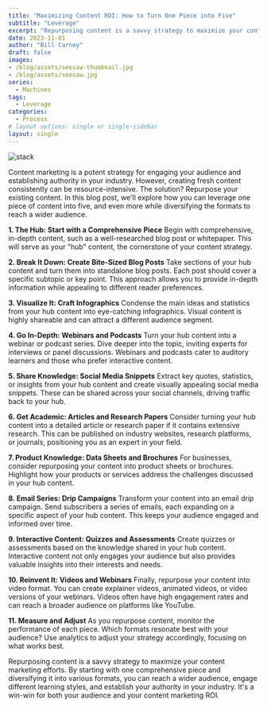 ```yaml
---
title: "Maximizing Content ROI: How to Turn One Piece into Five"
subtitle: "Leverage"
excerpt: "Repurposing content is a savvy strategy to maximize your content marketing efforts."
date: 2023-11-01
author: "Bill Carney"
draft: false
images:
- /blog/assets/seesaw-thumbnail.jpg
- /blog/assets/seesaw.jpg
series:
  - Machines
tags:
  - Leverage
categories:
  - Process
# layout options: single or single-sidebar
layout: single
---
```


![stack](/blog/assets/seesaw.jpg)

Content marketing is a potent strategy for engaging your audience and establishing authority in your industry. However, creating fresh content consistently can be resource-intensive. The solution? Repurpose your existing content. In this blog post, we'll explore how you can leverage one piece of content into five, and even more while diversifying the formats to reach a wider audience.

**1. The Hub: Start with a Comprehensive Piece**
Begin with comprehensive, in-depth content, such as a well-researched blog post or whitepaper. This will serve as your "hub" content, the cornerstone of your content strategy.

**2. Break It Down: Create Bite-Sized Blog Posts**
Take sections of your hub content and turn them into standalone blog posts. Each post should cover a specific subtopic or key point. This approach allows you to provide in-depth information while appealing to different reader preferences.

**3. Visualize It: Craft Infographics**
Condense the main ideas and statistics from your hub content into eye-catching infographics. Visual content is highly shareable and can attract a different audience segment.

**4. Go In-Depth: Webinars and Podcasts**
Turn your hub content into a webinar or podcast series. Dive deeper into the topic, inviting experts for interviews or panel discussions. Webinars and podcasts cater to auditory learners and those who prefer interactive content.

**5. Share Knowledge: Social Media Snippets**
Extract key quotes, statistics, or insights from your hub content and create visually appealing social media snippets. These can be shared across your social channels, driving traffic back to your hub.

**6. Get Academic: Articles and Research Papers**
Consider turning your hub content into a detailed article or research paper if it contains extensive research. This can be published on industry websites, research platforms, or journals, positioning you as an expert in your field.

**7. Product Knowledge: Data Sheets and Brochures**
For businesses, consider repurposing your content into product sheets or brochures. Highlight how your products or services address the challenges discussed in your hub content.

**8. Email Series: Drip Campaigns**
Transform your content into an email drip campaign. Send subscribers a series of emails, each expanding on a specific aspect of your hub content. This keeps your audience engaged and informed over time.

**9. Interactive Content: Quizzes and Assessments**
Create quizzes or assessments based on the knowledge shared in your hub content. Interactive content not only engages your audience but also provides valuable insights into their interests and needs.

**10. Reinvent It: Videos and Webinars**
Finally, repurpose your content into video format. You can create explainer videos, animated videos, or video versions of your webinars. Videos often have high engagement rates and can reach a broader audience on platforms like YouTube.

**11. Measure and Adjust**
As you repurpose content, monitor the performance of each piece. Which formats resonate best with your audience? Use analytics to adjust your strategy accordingly, focusing on what works best.

Repurposing content is a savvy strategy to maximize your content marketing efforts. By starting with one comprehensive piece and diversifying it into various formats, you can reach a wider audience, engage different learning styles, and establish your authority in your industry. It's a win-win for both your audience and your content marketing ROI.
